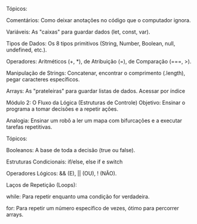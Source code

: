 Tópicos:

Comentários: Como deixar anotações no código que o computador ignora.

Variáveis: As "caixas" para guardar dados (let, const, var).

Tipos de Dados: Os 8 tipos primitivos (String, Number, Boolean, null, undefined, etc.).

Operadores: Aritméticos (+, *), de Atribuição (=), de Comparação (===, >).

Manipulação de Strings: Concatenar, encontrar o comprimento (.length), pegar caracteres específicos.

Arrays: As "prateleiras" para guardar listas de dados. Acessar por índice

Módulo 2: O Fluxo da Lógica (Estruturas de Controle)
Objetivo: Ensinar o programa a tomar decisões e a repetir ações.

Analogia: Ensinar um robô a ler um mapa com bifurcações e a executar tarefas repetitivas.

Tópicos:

Booleanos: A base de toda a decisão (true ou false).

Estruturas Condicionais: if/else, else if e switch

Operadores Lógicos: && (E), || (OU), ! (NÃO).

Laços de Repetição (Loops):

while: Para repetir enquanto uma condição for verdadeira.

for: Para repetir um número específico de vezes, ótimo para percorrer arrays.


